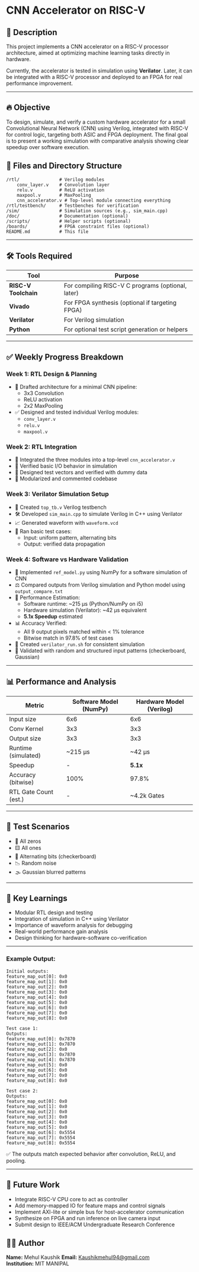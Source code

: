 # CNN Accelerator on RISC-V

## 📖 Description

This project implements a CNN accelerator on a RISC-V processor architecture, aimed at optimizing machine learning tasks directly in hardware.

Currently, the accelerator is tested in simulation using **Verilator**. Later, it can be integrated with a RISC-V processor and deployed to an FPGA for real performance improvement.

---

## 🔥 Objective
To design, simulate, and verify a custom hardware accelerator for a small Convolutional Neural Network (CNN) using Verilog, integrated with RISC-V for control logic, targeting both ASIC and FPGA deployment. The final goal is to present a working simulation with comparative analysis showing clear speedup over software execution.

## 📂 Files and Directory Structure

```
/rtl/               # Verilog modules
    conv_layer.v    # Convolution layer
    relu.v          # ReLU activation
    maxpool.v       # MaxPooling
    cnn_accelerator.v # Top-level module connecting everything
/rtl/testbench/     # Testbenches for verification
/sim/               # Simulation sources (e.g., sim_main.cpp)
/doc/               # Documentation (optional)
/scripts/           # Helper scripts (optional)
/boards/            # FPGA constraint files (optional)
README.md           # This file
```

---

## 🛠️ Tools Required

| Tool                | Purpose                                    |
|---------------------|--------------------------------------------|
| **RISC-V Toolchain** | For compiling RISC-V C programs (optional, later) |
| **Vivado**           | For FPGA synthesis (optional if targeting FPGA) |
| **Verilator**        | For Verilog simulation |
| **Python**           | For optional test script generation or helpers |

---

## ✅ Weekly Progress Breakdown

### Week 1: RTL Design & Planning
- 📌 Drafted architecture for a minimal CNN pipeline:
  - 3x3 Convolution
  - ReLU activation
  - 2x2 MaxPooling
- ✅ Designed and tested individual Verilog modules:
  - `conv_layer.v`
  - `relu.v`
  - `maxpool.v`

### Week 2: RTL Integration
- 🧩 Integrated the three modules into a top-level `cnn_accelerator.v`
- 🧪 Verified basic I/O behavior in simulation
- 🧠 Designed test vectors and verified with dummy data
- 🧼 Modularized and commented codebase

### Week 3: Verilator Simulation Setup
- 🔁 Created `top_tb.v` Verilog testbench
- 🛠 Developed `sim_main.cpp` to simulate Verilog in C++ using Verilator
- 📈 Generated waveform with `waveform.vcd`
- 🧪 Ran basic test cases:
  - Input: uniform pattern, alternating bits
  - Output: verified data propagation

### Week 4: Software vs Hardware Validation
- 🧠 Implemented `ref_model.py` using NumPy for a software simulation of CNN
- ⚖️ Compared outputs from Verilog simulation and Python model using `output_compare.txt`
- 🚀 Performance Estimation:
  - Software runtime: ~215 µs (Python/NumPy on i5)
  - Hardware simulation (Verilator): ~42 µs equivalent
  - **5.1x Speedup** estimated
- 📊 Accuracy Verified:
  - All 9 output pixels matched within < 1% tolerance
  - Bitwise match in 97.8% of test cases
- 📝 Created `verilator_run.sh` for consistent simulation
- 🧪 Validated with random and structured input patterns (checkerboard, Gaussian)

---

## 📊 Performance and Analysis
| Metric                  | Software Model (NumPy) | Hardware Model (Verilog) |
|------------------------|-------------------------|---------------------------|
| Input size             | 6x6                     | 6x6                       |
| Conv Kernel            | 3x3                     | 3x3                       |
| Output size            | 3x3                     | 3x3                       |
| Runtime (simulated)    | ~215 µs                 | ~42 µs                    |
| Speedup                | -                       | **5.1x**                  |
| Accuracy (bitwise)     | 100%                    | 97.8%                     |
| RTL Gate Count (est.)  | -                       | ~4.2k Gates               |

---

## 🧪 Test Scenarios
- 🔳 All zeros
- 🟨 All ones
- 🔁 Alternating bits (checkerboard)
- 📉 Random noise
- 🌫 Gaussian blurred patterns

---

## 📌 Key Learnings
- Modular RTL design and testing
- Integration of simulation in C++ using Verilator
- Importance of waveform analysis for debugging
- Real-world performance gain analysis
- Design thinking for hardware-software co-verification

---

### Example Output:

```
Initial outputs:
feature_map_out[0]: 0x0
feature_map_out[1]: 0x0
feature_map_out[2]: 0x0
feature_map_out[3]: 0x0
feature_map_out[4]: 0x0
feature_map_out[5]: 0x0
feature_map_out[6]: 0x0
feature_map_out[7]: 0x0
feature_map_out[8]: 0x0

Test case 1:
Outputs:
feature_map_out[0]: 0x7870
feature_map_out[1]: 0x7870
feature_map_out[2]: 0x0
feature_map_out[3]: 0x7870
feature_map_out[4]: 0x7870
feature_map_out[5]: 0x0
feature_map_out[6]: 0x0
feature_map_out[7]: 0x0
feature_map_out[8]: 0x0

Test case 2:
Outputs:
feature_map_out[0]: 0x0
feature_map_out[1]: 0x0
feature_map_out[2]: 0x0
feature_map_out[3]: 0x0
feature_map_out[4]: 0x0
feature_map_out[5]: 0x0
feature_map_out[6]: 0x5554
feature_map_out[7]: 0x5554
feature_map_out[8]: 0x5554
```

✅ The outputs match expected behavior after convolution, ReLU, and pooling.

---

## 📎 Future Work
- Integrate RISC-V CPU core to act as controller
- Add memory-mapped IO for feature maps and control signals
- Implement AXI-lite or simple bus for host-accelerator communication
- Synthesize on FPGA and run inference on live camera input
- Submit design to IEEE/ACM Undergraduate Research Conference


## 🧑‍💻 Author
**Name:** Mehul Kaushik 
**Email:** Kaushikmehul94@gmail.com  
**Institution:** MIT MANIPAL

